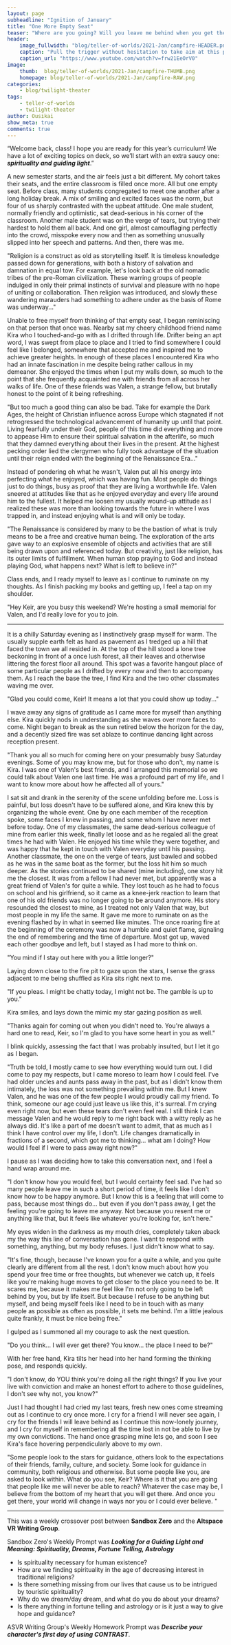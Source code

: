 ```yaml
---
layout: page
subheadline: "Ignition of January"
title: "One More Empty Seat"
teaser: "Where are you going? Will you leave me behind when you get there?"
header:
    image_fullwidth: "blog/teller-of-worlds/2021-Jan/campfire-HEADER.png"
    caption: "Pull the trigger without hesitation to take aim at this paradoxical world."
    caption_url: "https://www.youtube.com/watch?v=frw21EeOrV0"
image:
    thumb:  blog/teller-of-worlds/2021-Jan/campfire-THUMB.png
    homepage: blog/teller-of-worlds/2021-Jan/campfire-RAW.png
categories:
    - blog/twilight-theater
tags:
    - teller-of-worlds
    - twilight-theater
author: Ousikai
show_meta: true
comments: true
---
```

“Welcome back, class! I hope you are ready for this year’s curriculum! We have a lot of exciting topics on deck, so we’ll start with an extra saucy one: ***spirituality and guiding light***.”

A new semester starts, and the air feels just a bit different. My cohort takes their seats, and the entire classroom is filled once more. All but one empty seat. Before class, many students congregated to meet one another after a long holiday break. A mix of smiling and excited faces was the norm, but four of us sharply contrasted with the upbeat attitude. One male student, normally  friendly and optimistic, sat dead-serious in his corner of the classroom. Another male student was on the verge of tears, but trying their hardest to hold them all back. And one girl, almost camouflaging perfectly into the crowd, misspoke every now and then as something unusually slipped into her speech and patterns. And then, there was me.

"Religion is a construct as old as storytelling itself. It is timeless knowledge passed down for generations, with both a history of salvation and damnation in equal tow. For example, let's look back at the old nomadic tribes of the pre-Roman civilization. These warring groups of people indulged in only their primal instincts of survival and pleasure with no hope of uniting or collaboration. Then religion was introduced, and slowly these wandering marauders had something to adhere under as the basis of Rome was underway..."

Unable to free myself from thinking of that empty seat, I began reminiscing on that person that once was. Nearby sat my cheery childhood friend name Kira who I touched-and-go with as I drifted through life. Drifter being an apt word, I was swept from place to place and I tried to find somewhere I could feel like I belonged, somewhere that accepted me and inspired me to achieve greater heights. In enough of these places I encountered Kira who had an innate fascination in me despite being rather callous in my demeanor. She enjoyed the times when I put my walls down, so much to the point that she frequently acquainted me with friends from all across her walks of life. One of these friends was Valen, a strange fellow, but brutally honest to the point of it being refreshing. 

"But too much a good thing can also be bad. Take for example the Dark Ages, the height of Christian influence across Europe which stagnated if not retrogressed the technological advancement of humanity up until that point. Living fearfully under their God, people of this time did everything and more to appease Him to ensure their spiritual salvation in the afterlife, so much that they damned everything about their lives in the present. At the highest pecking order lied the clergymen who fully took advantage of the situation until their reign ended with the beginning of the Renaissance Era..."

Instead of pondering oh what he wasn't, Valen put all his energy into perfecting what he enjoyed, which was having fun. Most people do things just to do things, busy as proof that they are living a worthwhile life. Valen sneered at attitudes like that as he enjoyed everyday and every life around him to the fullest. It helped me loosen my usually wound-up attitude as I realized these was more than looking towards the future in where I was trapped in, and instead enjoying what is and will only be today. 

"The Renaissance is considered by many to be the bastion of what is truly means to be a free and creative human being. The exploration of the arts gave way to an explosive ensemble of objects and activities that are still being drawn upon and referenced today. But creativity, just like religion, has its outer limits of fulfillment. When human stop praying to God and instead playing God, what happens next? What is left to believe in?"

Class ends, and I ready myself to leave as I continue to ruminate on my thoughts. As I finish packing my books and getting up, I feel a tap on my shoulder.

"Hey Keir, are you busy this weekend? We're hosting a small memorial for Valen, and I'd really love for you to join.

----

It is a chilly Saturday evening as I instinctively grasp myself for warm. The usually supple earth felt as hard as pavement as I tredged up a hill that faced the town we all resided in. At the top of the hill stood a lone tree beckoning in front of a once lush forest, all their leaves and otherwise littering the forest floor all around. This spot was a favorite hangout place of some particular people as I drifted by every now and then to accompany them. As I reach the base the tree, I find Kira and the two other classmates waving me over. 

"Glad you could come, Keir! It means a lot that you could show up today..."

I wave away any signs of gratitude as I came more for myself than anything else. Kira quickly nods in understanding as she waves over more faces to come. Night began to break as the sun retired below the horizon for the day, and a decently sized fire was set ablaze to continue dancing light across reception present.

"Thank you all so much for coming here on your presumably busy Saturday evenings. Some of you may know me, but for those who don't, my name is Kira. I was one of Valen's best friends, and I arranged this memorial so we could talk about Valen one last time. He was a profound part of my life, and I want to know more about how he affected all of yours."

I sat sit and drank in the serenity of the scene unfolding before me. Loss is painful, but loss doesn't have to be suffered alone, and Kira knew this by organizing the whole event. One by one each member of the reception spoke, some faces I knew in passing, and some whom I have never met before today. One of my classmates, the same dead-serious colleague of mine from earlier this week, finally let loose and as he regaled all the great times he had with Valen. He enjoyed his time while they were together, and was happy that he kept in touch with Valen everyday until his passing. Another classmate, the one on the verge of tears, just bawled and sobbed as he was in the same boat as the former, but the loss hit him so much deeper. As the stories continued to be shared (mine including), one story hit me the closest. It was from a fellow I had never met, but apparently was a great friend of Valen's for quite a while. They lost touch as he had to focus on school and his girlfriend, so it came as a knee-jerk reaction to learn that one of his old friends was no longer going to be around anymore. His story resounded the closest to mine, as I treated not only Valen that way, but most people in my life the same. It gave me more to ruminate on as the evening flashed by in what in seemed like minutes. The once roaring fire at the beginning of the ceremony was now a humble and quiet flame, signaling the end of remembering and the time of departure. Most got up, waved each other goodbye and left, but I stayed as I had more to think on.

"You mind if I stay out here with you a little longer?"

Laying down close to the fire pit to gaze upon the stars, I sense the grass adjacent to me being shuffled as Kira sits right next to me.

"If you pleas. I might be chatty today, I might not be. The gamble is up to you."

Kira smiles, and lays down the mimic my star gazing position as well.

"Thanks again for coming out when you didn't need to. You're always a hard one to read, Keir, so I'm glad to you have some heart in you as well."

I blink quickly, assessing the fact that I was probably insulted, but I let it go as I began.

"Truth be told, I mostly came to see how everything would turn out. I did come to pay my respects, but I came moreso to learn how I could feel. I've had older uncles and aunts pass away in the past, but as I didn't know them intimately, the loss was not something prevailing within me. But I knew Valen, and he was one of the few people I would proudly call my friend. To think, someone our age could just leave us like this, it's surreal. I'm crying even right now, but even these tears don't even feel real. I still think I can message Valen and he would reply to me right back with a witty reply as he always did. It's like a part of me doesn't want to admit, that as much as I think I have control over my life, I don't. Life changes dramatically in fractions of a second, which got me to thinking... what am I doing? How would I feel if I were to pass away right now?"

I pause as I was deciding how to take this conversation next, and I feel a  hand wrap around me.

"I don't know how you would feel, but I would certainty feel sad. I've had so many people leave me in such a short period of time, it feels like I don't know how to be happy anymore. But I know this is a feeling that will come to pass, because most things do... but even if you don't pass away, I get the feeling you're going to leave me anyway. Not because you resent me or anything like that, but it feels like whatever you're looking for, isn't here."

My eyes widen in the darkness as my mouth dries, completely taken aback my the way this line of conversation has gone. I want to respond with something, anything, but my body refuses. I just didn't know what to say.

"It's fine, though, because I've known you for a quite a while, and you quite clearly are different from all the rest. I don't know much about how you spend your free time or free thoughts, but whenever we catch up, it feels like you're making huge moves to get closer to the place you need to be. It scares me, because it makes me feel like I'm not only going to be left behind by you, but by life itself. But because I refuse to be anything but myself, and being myself feels like I need to be in touch with as many people as possible as often as possible, it sets me behind. I'm a little jealous quite frankly, it must be nice being free."

I gulped as I summoned all my courage to ask the next question.

"Do you think... I will ever get there? You know... the place I need to be?"

With her free hand, Kira tilts her head into her hand forming the thinking pose, and responds quickly.

"I don't know, do YOU think you're doing all the right things? If you live your live with conviction and make an honest effort to adhere to those guidelines, I don't see why not, you know?"

Just I had thought I had cried my last tears, fresh new ones come streaming out as I continue to cry once more. I cry for a friend I will never see again, I cry for the friends I will leave behind as I continue this now-lonely journey, and I cry for myself in remembering all the time lost in not be able to live by my own convictions. The hand once grasping mine lets go, and soon I see Kira's face hovering perpendicularly above to my own. 

"Some people look to the stars for guidance, others look to the expectations of their friends, family, culture, and society. Some look for guidance in community, both religious and otherwise. But some people like you, are asked to look within. What do you see, Keir? Where is it that you are going that people like me will never be able to reach? Whatever the case may be, I believe from the bottom of my heart that you will get there. And once you get there, your world will change in ways nor you or I could ever believe. "

----

This was a weekly crossover post between **Sandbox Zero** and the **Altspace VR Writing Group**. 

Sandbox Zero's Weekly Prompt was ***Looking for a Guiding Light and Meaning:  Spirituality, Dreams, Fortune Telling, Astrology***

* Is spirituality necessary for human existence?
* How are we finding spirituality in the age of decreasing interest in traditional religions? 
* Is there something missing from our lives that cause us to be intrigued by touristic spirituality?
* Why do we dream/day dream, and what do you do about your dreams?
* Is there anything in fortune telling and astrology or is it just a way to give hope and guidance?

ASVR Writing Group's Weekly Homework Prompt was ***Describe your character's first day of using CONTRAST***.